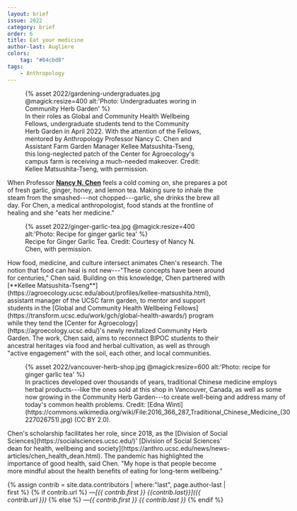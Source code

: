 ```yaml
---
layout: brief
issue: 2022
category: brief
order: 6
title: Eat your medicine
author-last: Augliere
colors:
    tag: "#84cbd8"
tags:
    - Anthropology
---
```

<figure style="width:400px">
  {% asset 2022/gardening-undergraduates.jpg @magick:resize=400 alt:'Photo: Undergraduates woring in Community Herb Garden' %}<figcaption markdown="span">In their roles as Global and Community Health Wellbeing Fellows, undergraduate students tend to the Community Herb Garden in April 2022. With the attention of the Fellows, mentored by Anthropology Professor Nancy C. Chen and Assistant Farm Garden Manager Kellee Matsushita-Tseng, this long-neglected patch of the Center for Agroecology's campus farm is receiving a much-needed makeover. Credit: Kellee Matsushita-Tseng, with permission.</figcaption>
</figure>

When Professor [**Nancy N. Chen**](https://anthro.ucsc.edu/about/directory/academic-personnel/index.php?uid=nchen) feels a cold coming on, she prepares a pot of fresh garlic, ginger, honey, and lemon tea. Making sure to inhale the steam from the smashed---not chopped---garlic, she drinks the brew all day. For Chen, a medical anthropologist, food stands at the frontline of healing and she "eats her medicine."

<figure style="width:400px">
  {% asset 2022/ginger-garlic-tea.jpg @magick:resize=400 alt:'Photo: Recipe for ginger garlic tea' %}<figcaption markdown="span">Recipe for Ginger Garlic Tea. Credit: Courtesy of Nancy N. Chen, with
permission.</figcaption>
</figure>
How food, medicine, and culture intersect animates Chen's research. The notion that food can heal is not new---"These concepts have been around for centuries," Chen said. Building on this knowledge, Chen partnered with [**Kellee Matsushita-Tseng**](https://agroecology.ucsc.edu/about/profiles/kellee-matsushita.html), assistant manager of the UCSC farm garden, to mentor and support students in the [Global and Community Health Wellbeing Fellows](https://transform.ucsc.edu/work/gch/global-health-awards/) program while they tend the [Center for Agroecology](https://agroecology.ucsc.edu/)'s newly revitalized Community Herb Garden. The work, Chen said, aims to reconnect BIPOC students to their ancestral heritages via food and herbal cultivation, as well as through "active engagement" with the soil, each other, and local communities.
<figure class="briefs-full" style="width:600px">
  {% asset 2022/vancouver-herb-shop.jpg @magick:resize=600 alt:'Photo: recipe for ginger garlic tea' %}<figcaption markdown="span">In practices developed over thousands of years, traditional Chinese medicine employs herbal products---like the ones sold at this shop in Vancouver, Canada, as well as some now growing in the Community Herb Garden---to create well-being and address many of today's common health problems. Credit: [Edna Winti](https://commons.wikimedia.org/wiki/File:2016_366_287_Traditional_Chinese_Medicine_(30227026751).jpg) (CC BY 2.0).</figcaption>
</figure>
Chen's scholarship facilitates her role, since 2018, as the [Division of Social Sciences](https://socialsciences.ucsc.edu/)' [Division of Social Sciences' dean for health, wellbeing and society](https://anthro.ucsc.edu/news/news-articles/chen_health_dean.html). The pandemic has highlighted the importance of good health, said Chen. "My hope is that people become more mindful about the health benefits of eating for long-term wellbeing."

{% assign contrib = site.data.contributors | where:"last", page.author-last | first %}
{% if contrib.url %}
*&mdash;[{{ contrib.first }} {{contrib.last}}]({{ contrib.url }})*
{% else %}
*&mdash;{{ contrib.first }} {{ contrib.last }}*
{% endif %}
